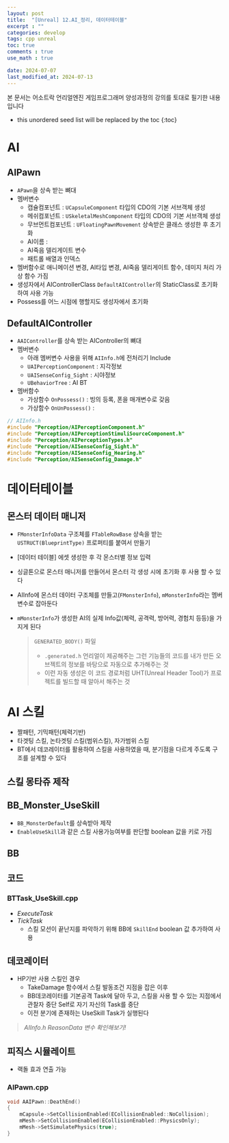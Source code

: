 ```yaml
---
layout: post
title:  "[Unreal] 12.AI_정리, 데이터테이블"
excerpt : ""
categories: develop
tags: cpp unreal
toc: true
comments : true
use_math : true

date: 2024-07-07
last_modified_at: 2024-07-13
---
```

> <span style="font-size: 80%">
본 문서는 어소트락 언리얼엔진 게임프로그래머 양성과정의 강의를 토대로 필기한 내용입니다 </span>

<!--more-->

* this unordered seed list will be replaced by the toc
{:toc}

# AI

## AIPawn
- `APawn`을 상속 받는 뼈대
- 멤버변수
  - 캡슐컴포넌트 : `UCapsuleComponent` 타입의 CDO의 기본 서브객체 생성
  - 메쉬컴포넌트 : `USkeletalMeshComponent` 타입의 CDO의 기본 서브객체 생성
  - 무브먼트컴포넌트 : `UFloatingPawnMovement` 상속받은 클래스 생성한 후 초기화 
  - AI이름 : 
  - AI죽음 델리게이트 변수
  - 패트롤 배열과 인덱스
- 멤버함수로 애니메이션 변경, AI타입 변경, AI죽음 델리게이트 함수, 데미지 처리 가상 함수 가짐
- 생성자에서 AIControllerClass `DefaultAIController`의 StaticClass로 초기화하여 사용 가능
- Possess를 어느 시점에 행할지도 생성자에서 초기화 

## DefaultAIController
- `AAIController`를 상속 받는 AIController의 뼈대
- 멤버변수
  - 아래 멤버변수 사용을 위해 `AIInfo.h`에 전처리기 Include
  - `UAIPerceptionComponent` : 지각정보
  - `UAISenseConfig_Sight` : 시야정보
  - `UBehaviorTree` : AI BT
- 멤버함수
  - 가상함수 `OnPossess()` : 빙의 등록, 폰을 매개변수로 갖음
  - 가상함수 `OnUnPossess()` : 

```cpp
// AIInfo.h
#include "Perception/AIPerceptionComponent.h"
#include "Perception/AIPerceptionStimuliSourceComponent.h"
#include "Perception/AIPerceptionTypes.h"
#include "Perception/AISenseConfig_Sight.h"
#include "Perception/AISenseConfig_Hearing.h"
#include "Perception/AISenseConfig_Damage.h"
```


# 데이터테이블

## 몬스터 데이터 매니저
- `FMonsterInfoData` 구조체를 `FTableRowBase` 상속을 받는 `USTRUCT(BlueprintType)` 프로퍼티를 붙여서 만들기
- [데이터 테이블] 에셋 생성한 후 각 몬스터별 정보 입력

- 싱글톤으로 몬스터 매니저를 만들어서 몬스터 각 생성 시에 초기화 후 사용 할 수 있다

- AIInfo에 몬스터 데이터 구조체를 만들고(`FMonsterInfo`), `mMonsterInfo`라는 멤버변수로 잡아둔다
- `mMonsterInfo`가 생성한 AI의 실제 Info값(체력, 공격력, 방어력, 경험치 등등)을 가지게 된다

  > `GENERATED_BODY()` 파일   
  > - `.generated.h` 언리얼이 제공해주는 그런 기능들의 코드를 내가 만든 오브젝트의 정보를 바탕으로 자동으로 추가해주는 것   
  > - 이런 자동 생성은 이 코드 경로처럼 UHT(Unreal Header Tool)가 프로젝트를 빌드할 때 알아서 해주는 것

# AI 스킬
- 짤패턴, 기믹패턴(체력기반)
- 타겟팅 스킬, 논타겟팅 스킬(범위스킬), 자가범위 스킬
- BT에서 데코레이터를 활용하여 스킬을 사용하였을 때, 분기점을 다르게 주도록 구조를 설계할 수 있다


## 스킬 몽타쥬 제작

## BB_Monster_UseSkill
- `BB_MonsterDefault`를 상속받아 제작
- `EnableUseSkill`과 같은 스킬 사용가능여부를 판단할 boolean 값을 키로 가짐

## BB

## 코드

### BTTask_UseSkill.cpp
- *ExecuteTask*
- *TickTask*
  - 스킬 모션이 끝난지를 파악하기 위해 BB에 `SkillEnd` boolean 값 추가하여 사용 

## 데코레이터
- HP기반 사용 스킬인 경우
  - TakeDamage 함수에서 스킬 발동조건 지점을 잡은 이후
  - BB데코레이터를 기본공격 Task에 달아 두고, 스킬을 사용 할 수 있는 지점에서 관찰자 중단 Self로 자기 자신의 Task를 중단
  - 이전 분기에 존재하는 UseSkill Task가 실행된다

> *AIInfo.h ReasonData 변수 확인해보기!*

## 피직스 시뮬레이트
- 랙돌 효과 연출 가능

### AIPawn.cpp
```cpp
void AAIPawn::DeathEnd()
{
	mCapsule->SetCollisionEnabled(ECollisionEnabled::NoCollision);
	mMesh->SetCollisionEnabled(ECollisionEnabled::PhysicsOnly);
	mMesh->SetSimulatePhysics(true);
}
```
